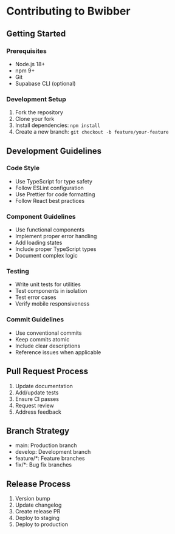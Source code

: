 # Contributing to Bwibber

## Getting Started

### Prerequisites
- Node.js 18+
- npm 9+
- Git
- Supabase CLI (optional)

### Development Setup
1. Fork the repository
2. Clone your fork
3. Install dependencies: `npm install`
4. Create a new branch: `git checkout -b feature/your-feature`

## Development Guidelines

### Code Style
- Use TypeScript for type safety
- Follow ESLint configuration
- Use Prettier for code formatting
- Follow React best practices

### Component Guidelines
- Use functional components
- Implement proper error handling
- Add loading states
- Include proper TypeScript types
- Document complex logic

### Testing
- Write unit tests for utilities
- Test components in isolation
- Test error cases
- Verify mobile responsiveness

### Commit Guidelines
- Use conventional commits
- Keep commits atomic
- Include clear descriptions
- Reference issues when applicable

## Pull Request Process
1. Update documentation
2. Add/update tests
3. Ensure CI passes
4. Request review
5. Address feedback

## Branch Strategy
- main: Production branch
- develop: Development branch
- feature/*: Feature branches
- fix/*: Bug fix branches

## Release Process
1. Version bump
2. Update changelog
3. Create release PR
4. Deploy to staging
5. Deploy to production